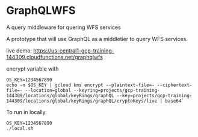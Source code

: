 # GraphQLWFS
A query middleware for quering WFS services

A prototype that will use GraphQL as a middletier to query WFS services.

live demo: https://us-central1-gcp-training-144309.cloudfunctions.net/graphqlwfs

encrypt variable with

```
OS_KEY=1234567890
echo -n $OS_KEY | gcloud kms encrypt --plaintext-file=- --ciphertext-file=- --location=global --keyring=projects/gcp-training-144309/locations/global/keyRings/graphQL --key=projects/gcp-training-144309/locations/global/keyRings/graphQL/cryptoKeys/live | base64`
```

To run in locally
```
OS_KEY=1234567890
./local.sh
```
